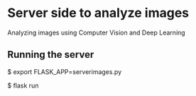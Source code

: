 # Server side to analyze images
Analyzing images using Computer Vision and Deep Learning

## Running the server
$ export FLASK_APP=serverimages.py

$ flask run
